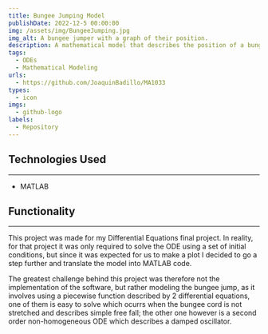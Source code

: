 ```yaml
---
title: Bungee Jumping Model
publishDate: 2022-12-5 00:00:00
img: /assets/img/BungeeJumping.jpg
img_alt: A bungee jumper with a graph of their position.
description: A mathematical model that describes the position of a bungee jumper as a function of time, as described by a set of ODEs.  
tags:
  - ODEs
  - Mathematical Modeling
urls:
  - https://github.com/JoaquinBadillo/MA1033
types:
  - icon
imgs:
  - github-logo
labels:
  - Repository
---
```


## Technologies Used

---

* MATLAB

## Functionality

---

This project was made for my Differential Equations final project. In reality, for that project it was only required to solve the ODE using a set of initial conditions, but since it was expected for us to make a plot I decided to go a step further and translate the model into MATLAB code.

The greatest challenge behind this project was therefore not the implementation of the software, but rather modeling the bungee jump, as it involves using a piecewise function described by 2 differential equations, one of them is easy to solve which ocurrs when the bungee cord is not stretched and describes simple free fall; the other one however is a second order non-homogeneous ODE which describes a damped oscillator.